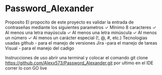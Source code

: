 # Password_Alexander
Proposito 
El propocito de este proyecto es validar la entrada de contraseñas mediante los siguientes parametros 
✓ Mínimo 8 caracteres
✓ Al menos una letra mayúscula
✓ Al menos una letra minúscula
✓ Al menos un número
✓ Al menos un carácter especial (!, @, #, etc.)
Tecnologias usadas 
github - para el manejo de versiones
Jira -para el manejo de tareas
Visual - para el manejo del cadigo 

Instrucciones de uso
abrir una terminal y colocar el comando git clone https://github.com/Alexx573/Password_Alexander.git
por ultimo en el IDE correr lo con GO live

